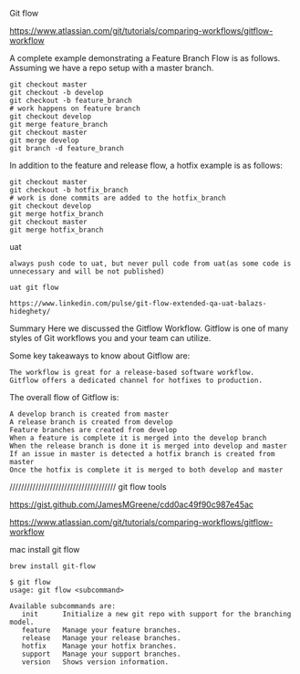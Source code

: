 
Git flow

https://www.atlassian.com/git/tutorials/comparing-workflows/gitflow-workflow


A complete example demonstrating a Feature Branch Flow is as follows. Assuming we have a repo setup with a master branch.

```
git checkout master
git checkout -b develop
git checkout -b feature_branch
# work happens on feature branch
git checkout develop
git merge feature_branch
git checkout master
git merge develop
git branch -d feature_branch
```


In addition to the feature and release flow, a hotfix example is as follows:

```
git checkout master
git checkout -b hotfix_branch
# work is done commits are added to the hotfix_branch
git checkout develop
git merge hotfix_branch
git checkout master
git merge hotfix_branch
```

uat
```
always push code to uat, but never pull code from uat(as some code is unnecessary and will be not published)

uat git flow

https://www.linkedin.com/pulse/git-flow-extended-qa-uat-balazs-hideghety/

```

Summary
Here we discussed the Gitflow Workflow. Gitflow is one of many styles of Git workflows you and your team can utilize.

Some key takeaways to know about Gitflow are:
```
The workflow is great for a release-based software workflow.
Gitflow offers a dedicated channel for hotfixes to production.
```

The overall flow of Gitflow is:
```
A develop branch is created from master
A release branch is created from develop
Feature branches are created from develop
When a feature is complete it is merged into the develop branch
When the release branch is done it is merged into develop and master
If an issue in master is detected a hotfix branch is created from master
Once the hotfix is complete it is merged to both develop and master
```

/////////////////////////////////////
git flow tools

https://gist.github.com/JamesMGreene/cdd0ac49f90c987e45ac


https://www.atlassian.com/git/tutorials/comparing-workflows/gitflow-workflow


mac install git flow
```
brew install git-flow
```

```
$ git flow
usage: git flow <subcommand>

Available subcommands are:
   init      Initialize a new git repo with support for the branching model.
   feature   Manage your feature branches.
   release   Manage your release branches.
   hotfix    Manage your hotfix branches.
   support   Manage your support branches.
   version   Shows version information.
```


